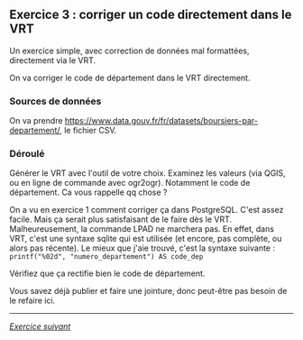 ## Exercice 3 : corriger un code directement dans le VRT
Un exercice simple, avec correction de données mal formattées, directement via le VRT.

On va corriger le code de département dans le VRT directement.

### Sources de données
On va prendre https://www.data.gouv.fr/fr/datasets/boursiers-par-departement/, le fichier CSV.


### Déroulé
Générer le VRT avec l'outil de votre choix. Examinez les valeurs (via QGIS, ou en ligne de commande avec ogr2ogr). Notamment le code de département. Ca vous rappelle qq chose ?

On a vu en exercice 1 comment corriger ça dans PostgreSQL. C'est assez facile. Mais ça serait plus satisfaisant de le faire dès le VRT. Malheureusement, la commande LPAD ne marchera pas. En effet, dans VRT, c'est une syntaxe sqlite qui est utilisée (et encore, pas complète, ou alors pas récente).
Le mieux que j'aie trouvé, c'est la syntaxe suivante : `printf("%02d", "numero_departement") AS code_dep`

Vérifiez que ça rectifie bien le code de département.


Vous savez déjà publier et faire une jointure, donc peut-être pas besoin de le refaire ici.


---

*[Exercice suivant](exercice4.md)*